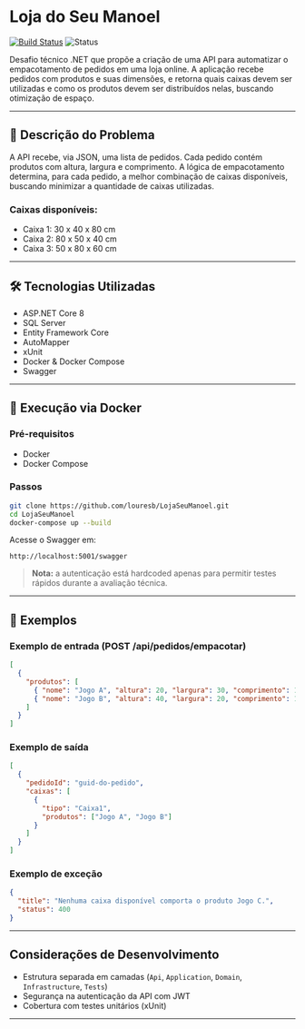 # Loja do Seu Manoel

[![Build Status](https://github.com/louresb/LojaSeuManoel/actions/workflows/build-and-test.yml/badge.svg)](https://github.com/louresb/LojaSeuManoel/actions/workflows/build-and-test.yml)
![Status](https://img.shields.io/badge/status-concluded-brightgreen)

Desafio técnico .NET que propõe a criação de uma API para automatizar o empacotamento de pedidos em uma loja online. A aplicação recebe pedidos com produtos e suas dimensões, e retorna quais caixas devem ser utilizadas e como os produtos devem ser distribuídos nelas, buscando otimização de espaço.

---

## 📝 Descrição do Problema

A API recebe, via JSON, uma lista de pedidos. Cada pedido contém produtos com altura, largura e comprimento. A lógica de empacotamento determina, para cada pedido, a melhor combinação de caixas disponíveis, buscando minimizar a quantidade de caixas utilizadas.

### Caixas disponíveis:

- Caixa 1: 30 x 40 x 80 cm  
- Caixa 2: 80 x 50 x 40 cm  
- Caixa 3: 50 x 80 x 60 cm

---

## 🛠️ Tecnologias Utilizadas

- ASP.NET Core 8
- SQL Server
- Entity Framework Core
- AutoMapper
- xUnit
- Docker & Docker Compose
- Swagger

---

## 🐋 Execução via Docker

### Pré-requisitos

- Docker
- Docker Compose

### Passos

```bash
git clone https://github.com/louresb/LojaSeuManoel.git
cd LojaSeuManoel
docker-compose up --build
```

Acesse o Swagger em:

```
http://localhost:5001/swagger
```

> **Nota:** a autenticação está hardcoded apenas para permitir testes rápidos durante a avaliação técnica.

---

## 📌 Exemplos

### Exemplo de entrada (POST /api/pedidos/empacotar)

```json
[
  {
    "produtos": [
      { "nome": "Jogo A", "altura": 20, "largura": 30, "comprimento": 10 },
      { "nome": "Jogo B", "altura": 40, "largura": 20, "comprimento": 10 }
    ]
  }
]
```

### Exemplo de saída

```json
[
  {
    "pedidoId": "guid-do-pedido",
    "caixas": [
      {
        "tipo": "Caixa1",
        "produtos": ["Jogo A", "Jogo B"]
      }
    ]
  }
]
```

### Exemplo de exceção

```json
{
  "title": "Nenhuma caixa disponível comporta o produto Jogo C.",
  "status": 400
}
```

---

## Considerações de Desenvolvimento

- Estrutura separada em camadas (`Api`, `Application`, `Domain`, `Infrastructure`, `Tests`)
- Segurança na autenticação da API com JWT
- Cobertura com testes unitários (xUnit)

---
